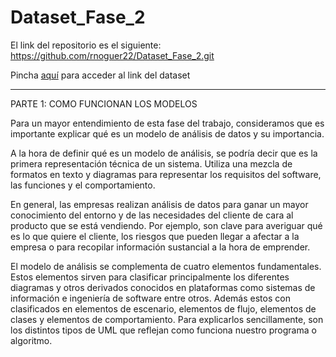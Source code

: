# Dataset_Fase_2

El link del repositorio es el siguiente: https://github.com/rnoguer22/Dataset_Fase_2.git

Pincha [aquí](https://www.kaggle.com/datasets/yasserh/wine-quality-dataset?resource=download) para acceder al link del dataset

__________________________________________________________________________________________________________________________________________________________________________

PARTE 1: COMO FUNCIONAN LOS MODELOS

Para un mayor entendimiento de esta fase del trabajo, consideramos que es importante explicar qué es un modelo de análisis de datos y su importancia.

A la hora de definir qué es un modelo de análisis, se podría decir que es la primera representación técnica de un sistema. Utiliza una mezcla de formatos en texto y diagramas para representar los requisitos del software, las funciones y el comportamiento.

En general, las empresas realizan análisis de datos para ganar un mayor conocimiento del entorno y de las necesidades del cliente de cara al producto que se está vendiendo. Por ejemplo, son clave para averiguar qué es lo que quiere el cliente, los riesgos que pueden llegar a afectar a la empresa o para recopilar información sustancial a la hora de emprender.

El modelo de análisis se complementa de cuatro elementos fundamentales. Estos elementos sirven para clasificar principalmente los diferentes diagramas y otros derivados conocidos en plataformas como sistemas de información e ingeniería de software entre otros. Además estos con clasificados en elementos de escenario, elementos de flujo, elementos de clases y elementos de comportamiento. Para explicarlos sencillamente, son los distintos tipos de UML que reflejan como funciona nuestro programa o algoritmo.
